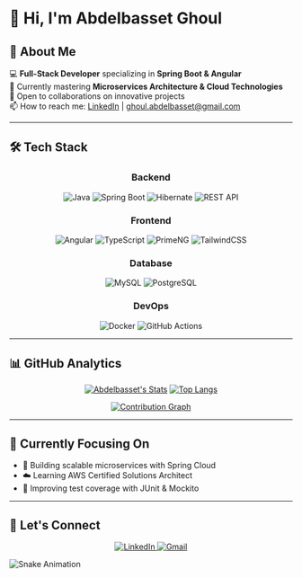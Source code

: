 # 👋 Hi, I'm Abdelbasset Ghoul

## 🌟 About Me
💻 **Full-Stack Developer** specializing in **Spring Boot & Angular**  
🌱 Currently mastering **Microservices Architecture & Cloud Technologies**  
🤝 Open to collaborations on innovative projects  
📫 How to reach me: [LinkedIn](https://www.linkedin.com/in/abdelbasset-ghoul-303358292/) | ghoul.abdelbasset@gmail.com

---

## 🛠 Tech Stack

<div align="center">

### **Backend**
![Java](https://img.shields.io/badge/Java-ED8B00?logo=openjdk&logoColor=white)
![Spring Boot](https://img.shields.io/badge/Spring_Boot-6DB33F?logo=spring&logoColor=white)
![Hibernate](https://img.shields.io/badge/Hibernate-59666C?logo=hibernate&logoColor=white)
![REST API](https://img.shields.io/badge/REST-02569B?logo=rest&logoColor=white)

### **Frontend**
![Angular](https://img.shields.io/badge/Angular-DD0031?logo=angular&logoColor=white)
![TypeScript](https://img.shields.io/badge/TypeScript-3178C6?logo=typescript&logoColor=white)
![PrimeNG](https://img.shields.io/badge/PrimeNG-1572B6?logo=primefaces&logoColor=white)
![TailwindCSS](https://img.shields.io/badge/TailwindCSS-06B6D4?logo=tailwindcss&logoColor=white)

### **Database**
![MySQL](https://img.shields.io/badge/MySQL-4479A1?logo=mysql&logoColor=white)
![PostgreSQL](https://img.shields.io/badge/PostgreSQL-4169E1?logo=postgresql&logoColor=white)

### **DevOps**
![Docker](https://img.shields.io/badge/Docker-2496ED?logo=docker&logoColor=white)
![GitHub Actions](https://img.shields.io/badge/GitHub_Actions-2088FF?logo=github-actions&logoColor=white)

</div>

---

## 📊 GitHub Analytics

<div align="center">
  
[![Abdelbasset's Stats](https://github-readme-stats.vercel.app/api?username=abdelbasset1985&show_icons=true&theme=radical&hide_border=true)](https://github.com/abdelbasset1985)
[![Top Langs](https://github-readme-stats.vercel.app/api/top-langs/?username=abdelbasset1985&layout=compact&theme=radical&hide_border=true)](https://github.com/abdelbasset1985)

[![Contribution Graph](https://github-readme-activity-graph.vercel.app/graph?username=abdelbasset1985&theme=react-dark&hide_border=true&area=true)](https://github.com/abdelbasset1985)

</div>

---

## 🎯 Currently Focusing On
- 🚀 Building scalable microservices with Spring Cloud
- ☁️ Learning AWS Certified Solutions Architect
- 🧪 Improving test coverage with JUnit & Mockito

---

## 🔗 Let's Connect
<div align="center">
  <a href="https://www.linkedin.com/in/abdelbasset-ghoul-303358292/">
    <img src="https://img.shields.io/badge/LinkedIn-Abdelbasset_Ghoul-0077B5?style=flat&logo=linkedin" alt="LinkedIn"/>
  </a>
  <a href="mailto:ghoul.abdelbasset@gmail.com">
    <img src="https://img.shields.io/badge/Gmail-ghoulabdelbasset.dev@gmail.com-D14836?style=flat&logo=gmail" alt="Gmail"/>
  </a>
</div>

![Snake Animation](https://github.com/abdelbasset1985/abdelbasset1985/blob/output/github-contribution-grid-snake.svg)
